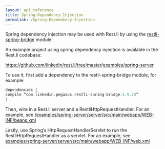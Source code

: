 ```yaml
---
layout: api_reference
title: Spring-Dependency-Injection
permalink: /Spring-Dependency-Injection
---
```


Spring dependency injection may be used with Rest.li by using the
[restli-spring-bridge](https://github.com/linkedin/rest.li/tree/master/restli-spring-bridge)
module.

An example project using spring dependency injection is available in the
Rest.li codebase:

<https://github.com/linkedin/rest.li/tree/master/examples/spring-server>

To use it, first add a dependency to the restli-spring-bridge module,
for example:

```groovy  
dependencies {  
compile “com.linkedin.pegasus:restli-spring-bridge:1.9.23”  
}  
```

Then, wire in a Rest.li server and a RestliHttpRequestHandler. For an
example, see
[/examples/spring-server/server/src/main/webapp/WEB-INF/beans.xml](https://github.com/linkedin/rest.li/blob/master/examples/spring-server/server/src/main/webapp/WEB-INF/beans.xml)

Lastly, use Spring’s HttpRequestHandlerServlet to run the
RestliHttpRequestHandler as a servlet. For an example, see
[examples/spring-server/server/src/main/webapp/WEB-INF/web.xml](https://github.com/linkedin/rest.li/blob/master/examples/spring-server/server/src/main/webapp/WEB-INF/web.xml)
